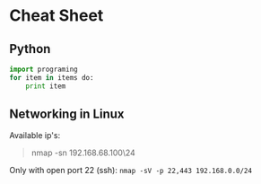 # Cheat Sheet

## Python

```python
import programing
for item in items do:
    print item
```

## Networking in Linux
Available ip's:
> nmap -sn 192.168.68.100\24

Only with open port 22 (ssh):
```nmap -sV -p 22,443 192.168.0.0/24```
